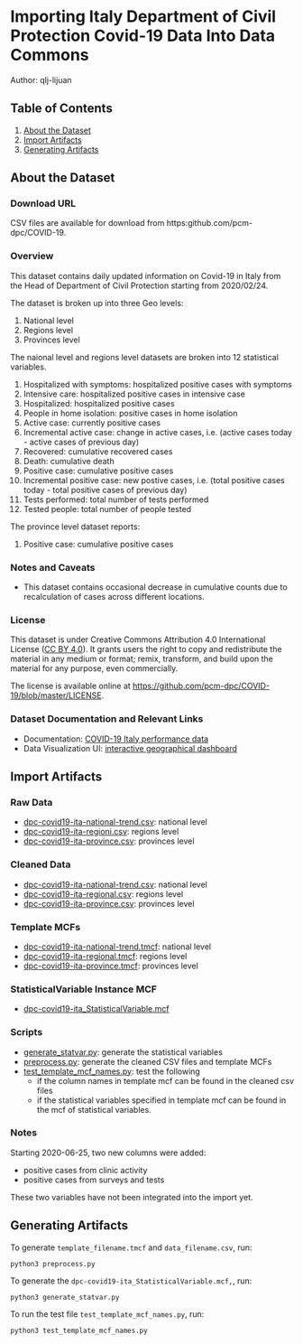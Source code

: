 
# Importing Italy Department of Civil Protection Covid-19 Data Into Data Commons

Author: qlj-lijuan

## Table of Contents

1. [About the Dataset](#about-the-dataset)
1. [Import Artifacts](#import-artifacts)
1. [Generating Artifacts](#generating-artifacts)

## About the Dataset

### Download URL

CSV files are available for download from https:github.com/pcm-dpc/COVID-19.

### Overview
  This dataset contains daily updated information on Covid-19 in Italy from the Head of Department of Civil Protection starting from 2020/02/24. 
  
  The dataset is broken up into three Geo levels: 
  1. National level
  2. Regions level
  3. Provinces level

  The naional level and regions level datasets are  broken into 12 statistical variables.
  
   1. Hospitalized with symptoms: hospitalized positive cases with symptoms
   2. Intensive care: hospitalized positive cases in intensive case
   3. Hospitalized: hospitalized positive cases
   4. People in home isolation: positive cases in home isolation
   5. Active case: currently positive cases
   6. Incremental active case: change in active cases, i.e. (active cases today - active cases of previous day)
   7. Recovered: cumulative recovered cases
   8. Death: cumulative death
   9. Positive case: cumulative positive cases
  10. Incremental positive case: new postive cases, i.e. (total positive cases today - total positive cases of previous day)
  11. Tests performed: total number of tests performed
  12. Tested people: total number of people tested

The province level dataset reports:
1. Positive case: cumulative positive cases


### Notes and Caveats

- This dataset contains occasional decrease in cumulative counts due to recalculation of cases across different locations.

### License

This dataset is under Creative Commons Attribution 4.0 International License ([CC BY 4.0](https://creativecommons.org/licenses/by/4.0/)). It grants users the right to copy and redistribute the material in any medium or format; remix, transform, and build upon the material for any purpose, even commercially.

The license is available online at <https://github.com/pcm-dpc/COVID-19/blob/master/LICENSE>.

### Dataset Documentation and Relevant Links 

- Documentation: [COVID-19 Italy performance data](https://github.com/pcm-dpc/COVID-19/blob/master/dati-andamento-covid19-italia.md)
- Data Visualization UI: [interactive geographical dashboard](http://opendatadpc.maps.arcgis.com/apps/opsdashboard/index.html#/b0c68bce2cce478eaac82fe38d4138b1)

## Import Artifacts

### Raw Data
- [dpc-covid19-ita-national-trend.csv](https://raw.githubusercontent.com/pcm-dpc/COVID-19/master/dati-andamento-nazionale/dpc-covid19-ita-andamento-nazionale.csv): national level
- [dpc-covid19-ita-regioni.csv](https://raw.githubusercontent.com/pcm-dpc/COVID-19/master/dati-regioni/dpc-covid19-ita-regioni.csv): regions level
- [dpc-covid19-ita-province.csv](https://raw.githubusercontent.com/pcm-dpc/COVID-19/master/dati-province/dpc-covid19-ita-province.csv): provinces level 

### Cleaned Data
- [dpc-covid19-ita-national-trend.csv](dpc-covid19-ita-national-trend.csv): national level
- [dpc-covid19-ita-regional.csv](dpc-covid19-ita-regional.csv): regions level
- [dpc-covid19-ita-province.csv](dpc-covid19-ita-province.csv): provinces level

### Template MCFs
- [dpc-covid19-ita-national-trend.tmcf](dpc-covid19-ita-national-trend.tmcf): national level
- [dpc-covid19-ita-regional.tmcf](dpc-covid19-ita-regional.tmcf): regions level
- [dpc-covid19-ita-province.tmcf](dpc-covid19-ita-province.tmcf): provinces level

### StatisticalVariable Instance MCF
- [dpc-covid19-ita_StatisticalVariable.mcf](dpc-covid19-ita_StatisticalVariable.mcf)

### Scripts
- [generate_statvar.py](generate_statvar.py): generate the statistical variables
- [preprocess.py](preprocess.py): generate the cleaned CSV files and template MCFs
- [test_template_mcf_names.py](test_template_mcf_names.py): test the following
    - if the column names in template mcf can be found in the cleaned csv files
    - if the statistical variables specified in template mcf can be found in the mcf of statistical variables.

### Notes

Starting 2020-06-25, two new columns were added:

- positive cases from clinic activity  
- positive cases from surveys and tests

These two variables have not been integrated into the import yet.

## Generating Artifacts

To generate `template_filename.tmcf` and `data_filename.csv`, run: 

    python3 preprocess.py 

To generate the `dpc-covid19-ita_StatisticalVariable.mcf,`, run:

    python3 generate_statvar.py

To run the test file `test_template_mcf_names.py`, run:

    python3 test_template_mcf_names.py
